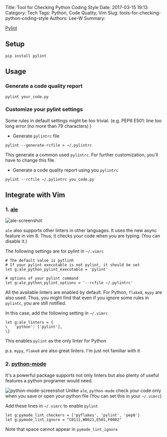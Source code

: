 Title: Tool for Checking Python Coding Style
Date: 2017-03-15 19:13
Category: Tech
Tags: Python, Code Quality, Vim
Slug: tools-for-checking-python-coding-style
Authors: Lee-W
Summary: 


[Pylint](https://www.pylint.org)

## Setup
```shell
pip install pylint
```

## Usage
### Generate a code quality report
```shell
pylint your_code.py
```

<!--more-->

### Customize your pylint settings
Some rules in default settings might be too trivial.
(e.g. PEP8 E501: line too long error (no more than 79 characters) )

- Generate `pylintrc` file
```shell
pylint --generate-rcfile > ~/.pylintrc
```
This generate a common used `pylintrc`.
For further customization, you'll have to change this file.

- Generate a code quality report using you `pylintrc`
```shell
pylint --rcfile ~/.pylintrc you_code.py
```


## Integrate with Vim
### 1. [ale](https://github.com/w0rp/ale)

![ale-screenshot](https://i.imgur.com/vwpqY4G.png)

`ale` also supports other linters in other languages.
It uses the new async feature in vim 8.
Thus, it checks your code when you are typing. (You can disable it.)

The following settings are for pylint in `~/.vimrc`

```shell
# The default value is pytlinh
# If your pylint executable is not pylint, it should be set 
let g:ale_python_pylint_executable = 'pylint'

# options of your pylint command
let g:ale_python_pylint_options = '--rcfile ~/.pylintrc'
```

All the available linters are enabled by default.
For Python, `flake8`, `mypy` are also used.
Thus, you might find that even if you ignore some rules in `pylintc`, you are still notified.

In this case, add the following setting in `~/.vimrc`
```shell
let g:ale_linters = {
\   'python': ['pylint'],
\}
```
This enables `pylint` as the only linter for Python

p.s. `mypy`, `flake8` are also great linters. I'm just not familiar with it

### 2. [python-mode](https://github.com/python-mode/python-mode)
It's a powerful package supports not only linters but also plenty of useful features a python programer would need.

![python-mode-screenshot](https://i.imgur.com/5FffIqN.png)
Unlike `ale`, `python-mode` check your code only when you save or open your python file (You can set this in your `~/.vimrc`)

Add these lines in `~/.vimrc`  to enable `pylint`
```
let g:pymode_lint_checkers = ['pyflakes', 'pylint', 'pep8']
let g:pymode_lint_ignore = "C0111,W0621,E501,F0002"
```
Note that space cannot appear in `pymode_lint_ignore`